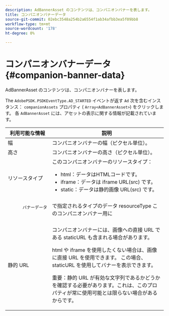 ```yaml
---
description: AdBannerAsset のコンテンツは、コンパニオンバナーを表します。
title: コンパニオンバナーデータ
source-git-commit: 02ebc3548a254b2a6554f1ab34afbb3ea5f09bb8
workflow-type: tm+mt
source-wordcount: '178'
ht-degree: 0%

---
```


# コンパニオンバナーデータ{#companion-banner-data}

AdBannerAsset のコンテンツは、コンパニオンバナーを表します。

<!--<a id="section_D730B4FD6FD749E9860B6A07FC110552"></a>-->

The `AdobePSDK.PSDKEventType.AD_STARTED` イベントが返す `Ad` 次を含むインスタンス： `companionAssets` プロパティ ( `Array<AdBannerAsset>`) をクリックします。
各 `AdBannerAsset` には、アセットの表示に関する情報が記載されています。

<table id="table_760C885E2DCA4BE983CC57FDA7BD5B14"> 
 <thead> 
  <tr> 
   <th colname="col1" class="entry"> 利用可能な情報 </th> 
   <th colname="col2" class="entry"> 説明 </th> 
  </tr> 
 </thead>
 <tbody> 
  <tr> 
   <td colname="col1"> 幅 </td> 
   <td colname="col2"> コンパニオンバナーの幅（ピクセル単位）。 </td> 
  </tr> 
  <tr> 
   <td colname="col1"> 高さ </td> 
   <td colname="col2"> コンパニオンバナーの高さ（ピクセル単位）。 </td> 
  </tr> 
  <tr> 
   <td colname="col1"> リソースタイプ </td> 
   <td colname="col2">このコンパニオンバナーのリソースタイプ： 
    <ul id="ul_A067787FE49E4B6095BE0AC1D447DBB3"> 
     <li id="li_02B7224C67004095B3F6E50FD21E507E">html：データはHTMLコードです。 </li> 
     <li id="li_5F37E14472424F808C6094F42009E676">iframe：データは iframe URL(src) です。 </li> 
     <li id="li_48E74AC5F00640EC8A4DE2CB31E106EC">static：データは静的画像 URL(src) です。 </li> 
    </ul> </td> 
  </tr> 
  <tr> 
   <td colname="col1">
    <pre>
      バナーデータ
    </pre> </td> 
   <td colname="col2"> で指定されるタイプのデータ <span class="codeph"> resourceType</span> このコンパニオンバナー用に </td> 
  </tr> 
  <tr> 
   <td colname="col1"> 静的 URL </td> 
   <td colname="col2"> <p>コンパニオンバナーには、画像への直接 URL である staticURL も含まれる場合があります。 </p> <p>html や iframe を使用したくない場合は、画像に直接 URL を使用できます。 この場合、staticURL を使用してバナーを表示できます。 </p> <p>重要：静的 URL が有効な文字列であるかどうかを確認する必要があります。これは、このプロパティが常に使用可能とは限らない場合があるからです。 </p> </td> 
  </tr> 
 </tbody> 
</table>
